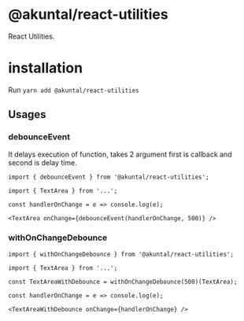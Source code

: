 # @akuntal/react-utilities

React Utilities.

# installation

Run `yarn add @akuntal/react-utilities`

## Usages

### debounceEvent

It delays execution of function, takes 2 argument first is callback and second is delay time.

`import { debounceEvent } from '@akuntal/react-utilities';`

`import { TextArea } from '...';`

`const handlerOnChange = e => console.log(e);`

`<TextArea onChange={debounceEvent(handlerOnChange, 500)} />`

### withOnChangeDebounce

`import { withOnChangeDebounce } from '@akuntal/react-utilities';`

`import { TextArea } from '...';`

`const TextAreaWithDebounce = withOnChangeDebounce(500)(TextArea);`

`const handlerOnChange = e => console.log(e);`

`<TextAreaWithDebounce onChange={handlerOnChange} />`
